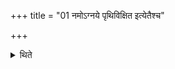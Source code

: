 +++
title = "01 नमोऽग्नये पृथिविक्षित इत्येतैश्च"

+++

<details><summary>थिते</summary>

नमोऽग्नये पृथिविक्षित इत्येतैश्च यथालिङ्गम् १
</details>
